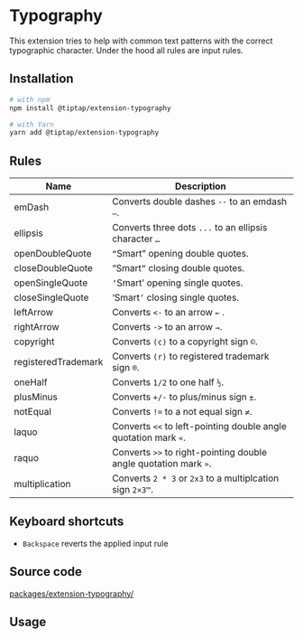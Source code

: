 # Typography
This extension tries to help with common text patterns with the correct typographic character. Under the hood all rules are input rules.

## Installation
```bash
# with npm
npm install @tiptap/extension-typography

# with Yarn
yarn add @tiptap/extension-typography
```

## Rules
| Name                    | Description                                                      |
| ----------------------- | ---------------------------------------------------------------- |
| emDash                  | Converts double dashes `--` to an emdash `—`.                    |
| ellipsis                | Converts three dots `...` to an ellipsis character `…`           |
| openDoubleQuote         | `“`Smart” opening double quotes.                                 |
| closeDoubleQuote        | “Smart`”` closing double quotes.                                 |
| openSingleQuote         | `‘`Smart’ opening single quotes.                                 |
| closeSingleQuote        | ‘Smart`’` closing single quotes.                                 |
| leftArrow               | Converts <code><&dash;</code> to an arrow `←` .                  |
| rightArrow              | Converts <code>&dash;></code> to an arrow `→`.                   |
| copyright               | Converts `(c)` to a copyright sign `©`.                          |
| registeredTrademark     | Converts `(r)` to registered trademark sign `®`.                 |
| oneHalf                 | Converts `1/2` to one half `½`.                                  |
| plusMinus               | Converts `+/-` to plus/minus sign `±`.                           |
| notEqual                | Converts `!=` to a not equal sign `≠`.                           |
| laquo                   | Converts `<<` to left-pointing double angle quotation mark `«`.  |
| raquo                   | Converts `>>` to right-pointing double angle quotation mark `»`. |
| multiplication          | Converts `2 * 3` or `2x3` to a multiplcation sign `2×3™`.        |

## Keyboard shortcuts
* `Backspace` reverts the applied input rule

## Source code
[packages/extension-typography/](https://github.com/ueberdosis/tiptap-next/blob/main/packages/extension-typography/)

## Usage
<demo name="Extensions/Typography" highlight="12,31" />
